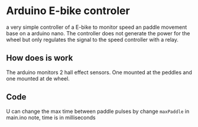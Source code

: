 
# Arduino E-bike controler

a very simple controller of a E-bike to monitor speed an paddle movement base on a arduino nano. The controller does not generate the power for the wheel but only regulates the signal to the speed controller with a relay.

## How does is work
The arduino monitors 2 hall effect sensors. One mounted at the peddles and one mounted at de wheel. 

## Code
U can change the max time between paddle pulses by change `maxPaddle` in main.ino note, time is in milliseconds
